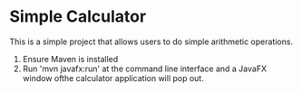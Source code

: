 # Simple Calculator

This is a simple project that allows users to do simple arithmetic operations.

1. Ensure Maven is installed
2. Run 'mvn javafx:run' at the command line interface and a JavaFX window ofthe calculator application will pop out.
